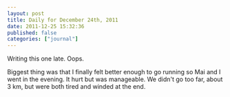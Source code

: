 ```yaml
---
layout: post
title: Daily for December 24th, 2011
date: 2011-12-25 15:32:36
published: false
categories: ["journal"]
---
```

 
Writing this one late. Oops.

Biggest thing was that I finally felt better enough to go running so Mai and I went in the evening. It hurt but was manageable. We didn't go too far, about 3 km, but were both tired and winded at the end.
